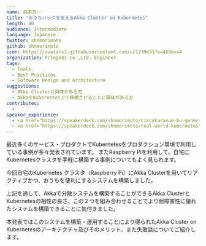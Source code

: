 ```yaml
---
name: 森本真一
title: "おうちハックを支えるAkka Cluster on Kubernetes"
length: 40
audience: Intermediate
language: Japanese
twitter: shnmorimoto
github: shnmorimoto
icon: https://avatars3.githubusercontent.com/u/1239431?s=460&v=4
organization: Fringe81 Co.,Ltd. Engineer
tags:
  - Tools
  - Best Practices
  - Software Design and Architecture
suggestions:
  - Akka Clusterに興味がある方
  - AkkaをKubernetes上で稼働させることに興味がある方
contributes:
  - 
speaker_experience:
  - <a href="https://speakerdeck.com/shnmorimoto/circekaraxue-bu-genericprogrammingru-men-scalaguan-xi-summit-2018">Scala Kansai Summit 2018</a>
  - <a href="https://speakerdeck.com/shnmorimoto/real-world-kubernetes">Container X mas Party with flexy</a>
---
```

最近多くのサービス・プロダクトでKubernetesをプロダクション環境で利用している事例が多々発表されています。
またRaspberry Piを利用して、自宅にKubernetesクラスタを手軽に構築する事例についてもよく見られます。

今回自宅のKubernetes クラスタ（Raspberry Pi）にAkka Clusterを用いてリアクティブかつ、おうちを便利にするシステムを構築しました。

上記を通して、Akkaで分散システムを構築することができるAkka ClusterとKubernetesの相性の良さ、この２つを組み合わせることでより耐障害性に優れたシステムを構築できることに気付きました。
  
本発表ではこのシステムを構築・運用することにより得られたAkka Cluster on Kubernetesのアーキテクチャ及びそのメリット、また失敗談についてご紹介します。
